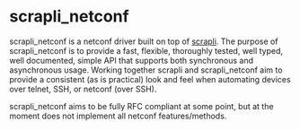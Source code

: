 # scrapli_netconf

scrapli_netconf is a netconf driver built on top of [scrapli](https://github.com/carlmontanari/scrapli). The purpose
 of scrapli_netconf is to provide a fast, flexible, thoroughly tested, well typed, well documented, simple API that
  supports both synchronous and asynchronous usage. Working together scrapli and scrapli_netconf aim to provide a
   consistent (as is practical) look and feel when automating devices over telnet, SSH, or netconf (over SSH). 

scrapli_netconf aims to be fully RFC compliant at some point, but at the moment does not implement all netconf
 features/methods.
